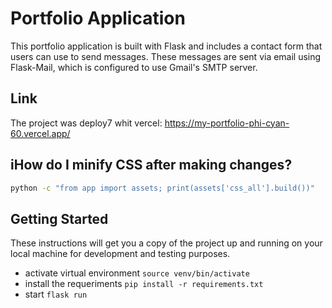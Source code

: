 # Portfolio Application

This portfolio application is built with Flask and includes a contact form that users can use to send messages. These messages are sent via email using Flask-Mail, which is configured to use Gmail's SMTP server.


## Link

The project was deploy7 whit vercel: https://my-portfolio-phi-cyan-60.vercel.app/


## iHow do I minify CSS after making changes?
```bash
python -c "from app import assets; print(assets['css_all'].build())"
```

## Getting Started
These instructions will get you a copy of the project up and running on your local machine for development and testing purposes.

* activate virtual environment ```source venv/bin/activate```
* install the requeriments ```pip install -r requirements.txt```
* start ```flask run```




